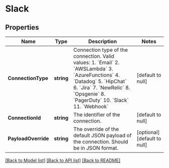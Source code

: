 # Slack

## Properties
Name | Type | Description | Notes
------------ | ------------- | ------------- | -------------
**ConnectionType** | **string** | Connection type of the connection. Valid values:   1.  &#x60;Email&#x60;   2.  &#x60;AWSLambda&#x60;   3.  &#x60;AzureFunctions&#x60;   4.  &#x60;Datadog&#x60;   5.  &#x60;HipChat&#x60;   6.  &#x60;Jira&#x60;   7.  &#x60;NewRelic&#x60;   8. &#x60;Opsgenie&#x60;   8. &#x60;PagerDuty&#x60;   10. &#x60;Slack&#x60;   11. &#x60;Webhook&#x60; | [default to null]
**ConnectionId** | **string** | The identifier of the connection. | [default to null]
**PayloadOverride** | **string** | The override of the default JSON payload of the connection. Should be in JSON format. | [optional] [default to null]

[[Back to Model list]](../README.md#documentation-for-models) [[Back to API list]](../README.md#documentation-for-api-endpoints) [[Back to README]](../README.md)

